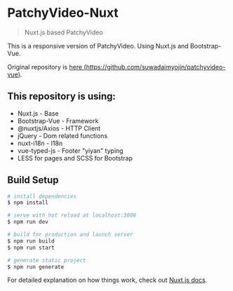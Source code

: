 # PatchyVideo-Nuxt

> Nuxt.js based PatchyVideo

This is a responsive version of PatchyVideo. Using Nuxt.js and Bootstrap-Vue.

Original repository is [here (https://github.com/suwadaimyojin/patchyvideo-vue)](https://github.com/suwadaimyojin/patchyvideo-vue).

## This repository is using:

- Nuxt.js - Base
- Bootstrap-Vue - Framework
- @nuxtjs/Axios - HTTP Client
- jQuery - Dom related functions
- nuxt-i18n - I18n
- vue-typed-js - Footer "yiyan" typing
- LESS for pages and SCSS for Bootstrap

## Build Setup

```bash
# install dependencies
$ npm install

# serve with hot reload at localhost:3000
$ npm run dev

# build for production and launch server
$ npm run build
$ npm run start

# generate static project
$ npm run generate
```

For detailed explanation on how things work, check out [Nuxt.js docs](https://nuxtjs.org).

